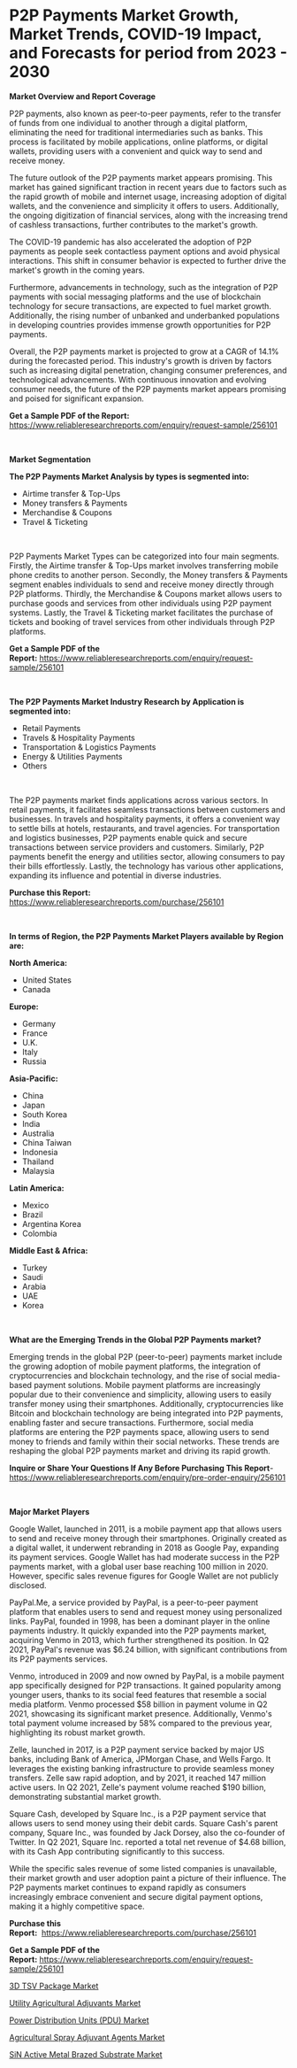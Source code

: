 <p><h1>P2P Payments Market Growth, Market Trends, COVID-19 Impact, and Forecasts for period from 2023 - 2030</h1></p><p><strong>Market Overview and Report Coverage</strong></p>
<p><p>P2P payments, also known as peer-to-peer payments, refer to the transfer of funds from one individual to another through a digital platform, eliminating the need for traditional intermediaries such as banks. This process is facilitated by mobile applications, online platforms, or digital wallets, providing users with a convenient and quick way to send and receive money.</p><p>The future outlook of the P2P payments market appears promising. This market has gained significant traction in recent years due to factors such as the rapid growth of mobile and internet usage, increasing adoption of digital wallets, and the convenience and simplicity it offers to users. Additionally, the ongoing digitization of financial services, along with the increasing trend of cashless transactions, further contributes to the market's growth.</p><p>The COVID-19 pandemic has also accelerated the adoption of P2P payments as people seek contactless payment options and avoid physical interactions. This shift in consumer behavior is expected to further drive the market's growth in the coming years.</p><p>Furthermore, advancements in technology, such as the integration of P2P payments with social messaging platforms and the use of blockchain technology for secure transactions, are expected to fuel market growth. Additionally, the rising number of unbanked and underbanked populations in developing countries provides immense growth opportunities for P2P payments.</p><p>Overall, the P2P payments market is projected to grow at a CAGR of 14.1% during the forecasted period. This industry's growth is driven by factors such as increasing digital penetration, changing consumer preferences, and technological advancements. With continuous innovation and evolving consumer needs, the future of the P2P payments market appears promising and poised for significant expansion.</p></p>
<p><strong>Get a Sample PDF of the Report:</strong> <a href="https://www.reliableresearchreports.com/enquiry/request-sample/256101">https://www.reliableresearchreports.com/enquiry/request-sample/256101</a></p>
<p>&nbsp;</p>
<p><strong>Market Segmentation</strong></p>
<p><strong>The P2P Payments Market Analysis by types is segmented into:</strong></p>
<p><ul><li>Airtime transfer & Top-Ups</li><li>Money transfers & Payments</li><li>Merchandise & Coupons</li><li>Travel & Ticketing</li></ul></p>
<p>&nbsp;</p>
<p><p>P2P Payments Market Types can be categorized into four main segments. Firstly, the Airtime transfer & Top-Ups market involves transferring mobile phone credits to another person. Secondly, the Money transfers & Payments segment enables individuals to send and receive money directly through P2P platforms. Thirdly, the Merchandise & Coupons market allows users to purchase goods and services from other individuals using P2P payment systems. Lastly, the Travel & Ticketing market facilitates the purchase of tickets and booking of travel services from other individuals through P2P platforms.</p></p>
<p><strong>Get a Sample PDF of the Report:</strong>&nbsp;<a href="https://www.reliableresearchreports.com/enquiry/request-sample/256101">https://www.reliableresearchreports.com/enquiry/request-sample/256101</a></p>
<p>&nbsp;</p>
<p><strong>The P2P Payments Market Industry Research by Application is segmented into:</strong></p>
<p><ul><li>Retail Payments</li><li>Travels & Hospitality Payments</li><li>Transportation & Logistics Payments</li><li>Energy & Utilities Payments</li><li>Others</li></ul></p>
<p>&nbsp;</p>
<p><p>The P2P payments market finds applications across various sectors. In retail payments, it facilitates seamless transactions between customers and businesses. In travels and hospitality payments, it offers a convenient way to settle bills at hotels, restaurants, and travel agencies. For transportation and logistics businesses, P2P payments enable quick and secure transactions between service providers and customers. Similarly, P2P payments benefit the energy and utilities sector, allowing consumers to pay their bills effortlessly. Lastly, the technology has various other applications, expanding its influence and potential in diverse industries.</p></p>
<p><strong>Purchase this Report:</strong>&nbsp; <a href="https://www.reliableresearchreports.com/purchase/256101">https://www.reliableresearchreports.com/purchase/256101</a></p>
<p>&nbsp;</p>
<p><strong>In terms of Region, the P2P Payments Market Players available by Region are:</strong></p>
<p>
    <p> <strong> North America: </strong>
        <ul>
            <li>United States</li>
            <li>Canada</li>
        </ul>
        </p> 
    <p> <strong> Europe: </strong>
        <ul>
            <li>Germany</li>
            <li>France</li>
            <li>U.K.</li>
            <li>Italy</li>
            <li>Russia</li>
        </ul>
        </p> 
    <p> <strong> Asia-Pacific: </strong>
        <ul>
            <li>China</li>
            <li>Japan</li>
            <li>South Korea</li>
            <li>India</li>
            <li>Australia</li>
            <li>China Taiwan</li>
            <li>Indonesia</li>
            <li>Thailand</li>
            <li>Malaysia</li>
        </ul>
        </p> 
    <p> <strong> Latin America: </strong>
        <ul>
            <li>Mexico</li>
            <li>Brazil</li>
            <li>Argentina Korea</li>
            <li>Colombia</li>
        </ul>
        </p> 
    <p> <strong> Middle East & Africa: </strong>
        <ul>
            <li>Turkey</li>
            <li>Saudi</li>
            <li>Arabia</li>
            <li>UAE</li>
            <li>Korea</li>
        </ul>
    </p>
    </p>
<p>&nbsp;</p>
<p><strong>What are the Emerging Trends in the Global P2P Payments market?</strong></p>
<p><p>Emerging trends in the global P2P (peer-to-peer) payments market include the growing adoption of mobile payment platforms, the integration of cryptocurrencies and blockchain technology, and the rise of social media-based payment solutions. Mobile payment platforms are increasingly popular due to their convenience and simplicity, allowing users to easily transfer money using their smartphones. Additionally, cryptocurrencies like Bitcoin and blockchain technology are being integrated into P2P payments, enabling faster and secure transactions. Furthermore, social media platforms are entering the P2P payments space, allowing users to send money to friends and family within their social networks. These trends are reshaping the global P2P payments market and driving its rapid growth.</p></p>
<p><strong>Inquire or Share Your Questions If Any Before Purchasing This Report</strong>- <a href="https://www.reliableresearchreports.com/enquiry/pre-order-enquiry/256101">https://www.reliableresearchreports.com/enquiry/pre-order-enquiry/256101</a></p>
<p>&nbsp;</p>
<p><strong>Major Market Players</strong></p>
<p><p>Google Wallet, launched in 2011, is a mobile payment app that allows users to send and receive money through their smartphones. Originally created as a digital wallet, it underwent rebranding in 2018 as Google Pay, expanding its payment services. Google Wallet has had moderate success in the P2P payments market, with a global user base reaching 100 million in 2020. However, specific sales revenue figures for Google Wallet are not publicly disclosed.</p><p>PayPal.Me, a service provided by PayPal, is a peer-to-peer payment platform that enables users to send and request money using personalized links. PayPal, founded in 1998, has been a dominant player in the online payments industry. It quickly expanded into the P2P payments market, acquiring Venmo in 2013, which further strengthened its position. In Q2 2021, PayPal's revenue was $6.24 billion, with significant contributions from its P2P payments services.</p><p>Venmo, introduced in 2009 and now owned by PayPal, is a mobile payment app specifically designed for P2P transactions. It gained popularity among younger users, thanks to its social feed features that resemble a social media platform. Venmo processed $58 billion in payment volume in Q2 2021, showcasing its significant market presence. Additionally, Venmo's total payment volume increased by 58% compared to the previous year, highlighting its robust market growth.</p><p>Zelle, launched in 2017, is a P2P payment service backed by major US banks, including Bank of America, JPMorgan Chase, and Wells Fargo. It leverages the existing banking infrastructure to provide seamless money transfers. Zelle saw rapid adoption, and by 2021, it reached 147 million active users. In Q2 2021, Zelle's payment volume reached $190 billion, demonstrating substantial market growth.</p><p>Square Cash, developed by Square Inc., is a P2P payment service that allows users to send money using their debit cards. Square Cash's parent company, Square Inc., was founded by Jack Dorsey, also the co-founder of Twitter. In Q2 2021, Square Inc. reported a total net revenue of $4.68 billion, with its Cash App contributing significantly to this success.</p><p>While the specific sales revenue of some listed companies is unavailable, their market growth and user adoption paint a picture of their influence. The P2P payments market continues to expand rapidly as consumers increasingly embrace convenient and secure digital payment options, making it a highly competitive space.</p></p>
<p><strong>Purchase this Report:</strong>&nbsp;&nbsp;<a href="https://www.reliableresearchreports.com/purchase/256101">https://www.reliableresearchreports.com/purchase/256101</a></p>
<p></p>
<p><strong>Get a Sample PDF of the Report:</strong>&nbsp;<a href="https://www.reliableresearchreports.com/enquiry/request-sample/256101">https://www.reliableresearchreports.com/enquiry/request-sample/256101</a></p>
<p><p><a href="https://www.linkedin.com/pulse/3d-tsv-package-market-challenges-opportunities-growth-drivers-wic9e/">3D TSV Package Market</a></p><p><a href="https://medium.com/@reyeshowell655/utility-agricultural-adjuvants-market-analysis-and-sze-forecasted-for-period-from-2023-to-2030-7e6eb417a02d">Utility Agricultural Adjuvants Market</a></p><p><a href="https://www.linkedin.com/pulse/power-distribution-units-pdu-market-size-2023-2030-uahze/">Power Distribution Units (PDU) Market</a></p><p><a href="https://medium.com/@jarredmertz2772/agricultural-spray-adjuvant-agents-market-outlook-industry-overview-and-forecast-2023-to-2030-d162e6334d8b">Agricultural Spray Adjuvant Agents Market</a></p><p><a href="https://www.linkedin.com/pulse/sin-active-metal-brazed-substrate-market-size-2023-2030-8djre/">SiN Active Metal Brazed Substrate Market</a></p></p>